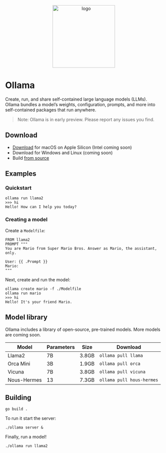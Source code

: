 <div align="center">
  <picture>
    <source media="(prefers-color-scheme: dark)" height="200px" srcset="https://github.com/jmorganca/ollama/assets/3325447/318048d2-b2dd-459c-925a-ac8449d5f02c">
    <img alt="logo" height="200px" src="https://github.com/jmorganca/ollama/assets/3325447/c7d6e15f-7f4d-4776-b568-c084afa297c2">
  </picture>
</div>

# Ollama

Create, run, and share self-contained large language models (LLMs). Ollama bundles a model’s weights, configuration, prompts, and more into self-contained packages that run anywhere.

> Note: Ollama is in early preview. Please report any issues you find.

## Download

- [Download](https://ollama.ai/download) for macOS on Apple Silicon (Intel coming soon)
- Download for Windows and Linux (coming soon)
- Build [from source](#building)

## Examples

### Quickstart

```
ollama run llama2
>>> hi
Hello! How can I help you today?
```

### Creating a model

Create a `Modelfile`:

```
FROM llama2
PROMPT """
You are Mario from Super Mario Bros. Answer as Mario, the assistant, only.

User: {{ .Prompt }}
Mario:
"""
```

Next, create and run the model:

```
ollama create mario -f ./Modelfile
ollama run mario
>>> hi
Hello! It's your friend Mario.
```

## Model library

Ollama includes a library of open-source, pre-trained models. More models are coming soon.

| Model       | Parameters | Size  | Download                  |
| ----------- | ---------- | ----- | ------------------------- |
| Llama2      | 7B         | 3.8GB | `ollama pull llama`       |
| Orca Mini   | 3B         | 1.9GB | `ollama pull orca`        |
| Vicuna      | 7B         | 3.8GB | `ollama pull vicuna`      |
| Nous-Hermes | 13         | 7.3GB | `ollama pull hous-hermes` |

## Building

```
go build .
```

To run it start the server:

```
./ollama server &
```

Finally, run a model!

```
./ollama run llama2
```

